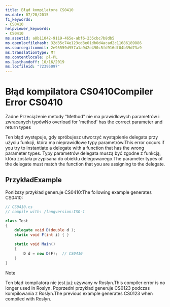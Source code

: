 ```yaml
---
title: Błąd kompilatora CS0410
ms.date: 07/20/2015
f1_keywords:
- CS0410
helpviewer_keywords:
- CS0410
ms.assetid: a8b11042-9119-465e-abf6-235cbc7b8db5
ms.openlocfilehash: 32d35c74e123cd3e01db0d4acad2c11686189886
ms.sourcegitcommit: 2e95559d957a1a942e490c5fd916df04b39d73a9
ms.translationtype: MT
ms.contentlocale: pl-PL
ms.lasthandoff: 10/16/2019
ms.locfileid: "72395097"
---
```

# <a name="compiler-error-cs0410"></a><span data-ttu-id="31790-102">Błąd kompilatora CS0410</span><span class="sxs-lookup"><span data-stu-id="31790-102">Compiler Error CS0410</span></span>

<span data-ttu-id="31790-103">Żadne Przeciążenie metody "Method" nie ma prawidłowych parametrów i zwracanych typów</span><span class="sxs-lookup"><span data-stu-id="31790-103">No overload for 'method' has the correct parameter and return types</span></span>

 <span data-ttu-id="31790-104">Ten błąd występuje, gdy spróbujesz utworzyć wystąpienie delegata przy użyciu funkcji, która ma nieprawidłowe typy parametrów.</span><span class="sxs-lookup"><span data-stu-id="31790-104">This error occurs if you try to instantiate a delegate with a function that has the wrong parameter types.</span></span> <span data-ttu-id="31790-105">Typy parametrów delegata muszą być zgodne z funkcją, która została przypisana do obiektu delegowanego.</span><span class="sxs-lookup"><span data-stu-id="31790-105">The parameter types of the delegate must match the function that you are assigning to the delegate.</span></span>

## <a name="example"></a><span data-ttu-id="31790-106">Przykład</span><span class="sxs-lookup"><span data-stu-id="31790-106">Example</span></span>

 <span data-ttu-id="31790-107">Poniższy przykład generuje CS0410:</span><span class="sxs-lookup"><span data-stu-id="31790-107">The following example generates CS0410:</span></span>

```csharp
// CS0410.cs
// compile with: /langversion:ISO-1

class Test
{
    delegate void D(double d );
    static void F(int i) { }

    static void Main()
    {
        D d = new D(F);  // CS0410
    }
}
```

> [!NOTE]
> <span data-ttu-id="31790-108">Ten błąd kompilatora nie jest już używany w Roslyn.</span><span class="sxs-lookup"><span data-stu-id="31790-108">This compiler error is no longer used in Roslyn.</span></span> <span data-ttu-id="31790-109">Poprzedni przykład generuje CS0123 podczas kompilowania z Roslyn.</span><span class="sxs-lookup"><span data-stu-id="31790-109">The previous example generates CS0123 when compiled with Roslyn.</span></span>
